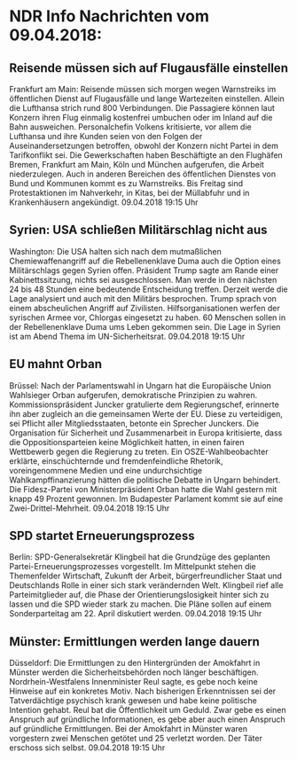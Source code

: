 # NDR Info Nachrichten vom 09.04.2018:


## Reisende müssen sich auf Flugausfälle einstellen
Frankfurt am Main: Reisende müssen sich morgen wegen Warnstreiks im öffentlichen Dienst auf Flugausfälle und lange Wartezeiten einstellen. Allein die Lufthansa strich rund 800 Verbindungen. Die Passagiere können laut Konzern ihren Flug einmalig kostenfrei umbuchen oder im Inland auf die Bahn ausweichen. Personalchefin Volkens kritisierte, vor allem die Lufthansa und ihre Kunden seien von den Folgen der Auseinandersetzungen betroffen, obwohl der Konzern nicht Partei in dem Tarifkonflikt sei. Die Gewerkschaften haben Beschäftigte an den Flughäfen Bremen, Frankfurt am Main, Köln und München aufgerufen, die Arbeit niederzulegen. Auch in anderen Bereichen des öffentlichen Dienstes von Bund und Kommunen kommt es zu Warnstreiks. Bis Freitag sind Protestaktionen im Nahverkehr, in Kitas, bei der Müllabfuhr und in Krankenhäusern angekündigt. 09.04.2018 19:15 Uhr 

## Syrien: USA schließen Militärschlag nicht aus
Washington: Die USA halten sich nach dem mutmaßlichen Chemiewaffenangriff auf die Rebellenenklave Duma auch die Option eines Militärschlags gegen Syrien offen. Präsident Trump sagte am Rande einer Kabinettssitzung, nichts sei ausgeschlossen. Man werde in den nächsten 24 bis 48 Stunden eine bedeutende Entscheidung treffen. Derzeit werde die Lage analysiert und auch mit den Militärs besprochen. Trump sprach von einem abscheulichen Angriff auf Zivilisten. Hilfsorganisationen werfen der syrischen Armee vor, Chlorgas eingesetzt zu haben. 60 Menschen sollen in der Rebellenenklave Duma ums Leben gekommen sein. Die Lage in Syrien ist am Abend Thema im UN-Sicherheitsrat. 09.04.2018 19:15 Uhr 

## EU mahnt Orban
Brüssel: Nach der Parlamentswahl in Ungarn hat die Europäische Union Wahlsieger Orban aufgerufen, demokratische Prinzipien zu wahren. Kommissionspräsident Juncker gratulierte dem Regierungschef, erinnerte ihn aber zugleich an die gemeinsamen Werte der EU. Diese zu verteidigen, sei Pflicht aller Mitgliedsstaaten, betonte ein Sprecher Junckers. Die Organisation für Sicherheit und Zusammenarbeit in Europa kritisierte, dass die Oppositionsparteien keine Möglichkeit hatten, in einen fairen Wettbewerb gegen die Regierung zu treten. Ein OSZE-Wahlbeobachter erklärte, einschüchternde und fremdenfeindliche Rhetorik, voreingenommene Medien und eine undurchsichtige Wahlkampffinanzierung hätten die politische Debatte in Ungarn behindert. Die Fidesz-Partei von Ministerpräsident Orban hatte die Wahl gestern mit knapp 49 Prozent gewonnen. Im Budapester Parlament kommt sie auf eine Zwei-Drittel-Mehrheit. 09.04.2018 19:15 Uhr 

## SPD startet Erneuerungsprozess
Berlin: SPD-Generalsekretär Klingbeil hat die Grundzüge des geplanten Partei-Erneuerungsprozesses vorgestellt. Im Mittelpunkt stehen die Themenfelder Wirtschaft, Zukunft der Arbeit, bürgerfreundlicher Staat und Deutschlands Rolle in einer sich stark verändernden Welt. Klingbeil rief alle Parteimitglieder auf, die Phase der Orientierungslosigkeit hinter sich zu lassen und die SPD wieder stark zu machen. Die Pläne sollen auf einem Sonderparteitag am 22. April diskutiert werden. 09.04.2018 19:15 Uhr 

## Münster: Ermittlungen werden lange dauern
Düsseldorf: Die Ermittlungen zu den Hintergründen der Amokfahrt in Münster werden die Sicherheitsbehörden noch länger beschäftigen. Nordrhein-Westfalens Innenminister Reul sagte, es gebe noch keine Hinweise auf ein konkretes Motiv. Nach bisherigen Erkenntnissen sei der Tatverdächtige psychisch krank gewesen und habe keine politische Intention gehabt. Reul bat die Öffentlichkeit um Geduld. Zwar gebe es einen Anspruch auf gründliche Informationen, es gebe aber auch einen Anspruch auf gründliche Ermittlungen. Bei der Amokfahrt in Münster waren vorgestern zwei Menschen getötet und 25 verletzt worden. Der Täter erschoss sich selbst. 09.04.2018 19:15 Uhr 
